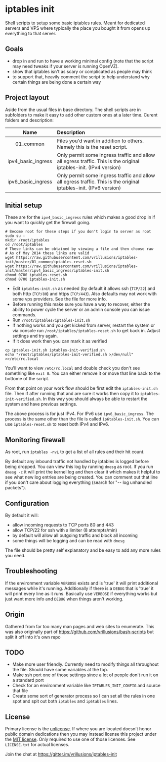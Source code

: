 # iptables init

Shell scripts to setup some basic iptables rules. Meant for dedicated servers and VPS where typically the place you bought it from opens up everything to that server.

## Goals

- drop in and run to have a working minimal config (note that the script may need tweaks if your server is running OpenVZ).
- show that iptables isn't as scary or complicated as people may think
- to support that, heavily comment the script to help understand why certain things are being done a certain way

## Project layout

Aside from the usual files in base directory. The shell scripts are in subfolders to make it easy to add other custom ones at a later time.  Curent folders and description:

| Name               | Description
| :----------------: | :----------
| 01_common          | Files you'd want in addition to others. Namely this is the reset script.
| ipv4_basic_ingress | Only permit some ingress traffic and allow all egress traffic. This is the original iptables-init. (IPv4 version)
| ipv6_basic_ingress | Only permit some ingress traffic and allow all egress traffic. This is the original iptables-init. (IPv6 version)

## Initial setup

These are for the `ipv4_basic_ingress` rules which makes a good drop in if you want to quickly get the firewall going.

```shell
# Become root for these steps if you don't login to server as root
sudo su -
mkdir /root/iptables
cd /root/iptables
# These links can be obtained by viewing a file and then choose raw
# As of May 2014 these links are valid
wget https://raw.githubusercontent.com/vrillusions/iptables-init/master/01_common/iptables-reset.sh
wget https://raw.githubusercontent.com/vrillusions/iptables-init/master/ipv4_basic_ingress/iptables-init.sh
chmod 0700 iptables-reset.sh
chmod 0700 iptables-init.sh
```

- Edit `iptables-init.sh` as needed (by default it allows ssh (`TCP/22`) and both http (`TCP/80`) and https (`TCP/443`). Also defaults may not work with some vps providers. See the file for more info.
- Before running this make sure you have a way to recover, either the ability to power cycle the server or an admin console you can issue commands.
- Run `/root/iptables/iptables-init.sh`
- If nothing works and you get kicked from server, restart the system or via console run `/root/iptables/iptables-reset.sh` to get back in. Adjust settings and try again.
- If it does work then you can mark it as verified

```shell
cp iptables-init.sh iptables-init-verified.sh
echo "/root/iptables/iptables-init-verified.sh >/dev/null" >>/etc/rc.local
```

You'll want to view `/etc/rc.local` and double check you don't see something like `exit 0`. You can either remove it or move that line back to the bottome of the script.

From that point on your work flow should be first edit the `iptables-init.sh` file. Then if after running that and are sure it works then copy it to `iptables-init-verified.sh`. In this way you should always be able to restart the system and have previous settings.

The above process is for just IPv4. For IPv6 use `ipv6_basic_ingress`. The process is the same other than the file is called `ip6tables-init.sh`. You can use `iptables-reset.sh` to reset both IPv4 and IPv6.

## Monitoring firewall

As root, run `iptables -nvL` to get a list of all rules and their hit count.

By default any inbound traffic not handled by iptables is logged before being dropped. You can view this log by running `dmesg` as root. If you run `dmesg -c` it will print the kernel log and then clear it which makes it helpful to see what new log entries are being created. You can comment out that line if you don't care about logging everything (search for "-- log unhandled packets").

## Configuration

By default it will:

- allow incoming requests to TCP ports 80 and 443
- allow TCP/22 for ssh with a limiter (8 attempts/min)
- by default will allow all outgoing traffic and block all incoming
- some things will be logging and can be read with `dmesg`

The file should be pretty self explanatory and be easy to add any more rules you need.

## Troubleshooting

If the environment variable `VERBOSE` exists and is 'true' it will print additional messages while it's running. Additionally if there is a `DEBUG` that is 'true' it will print every line as it runs. Basically use `VERBOSE` if everything works but just want more info and `DEBUG` when things aren't working.

## Origin

Gathered from far too many man pages and web sites to enumerate.  This was also originally part of https://github.com/vrillusions/bash-scripts but split it off into it's own repo

## TODO

- Make more user friendly. Currently need to modify things all throughout the file. Should have some variables at the top.
- Make ssh port one of those settings since a lot of people don't run it on a standard port
- Check for an environment variable like `IPTABLES_INIT_CONFIG` and source that file
- Create some sort of generator process so I can set all the rules in one spot and spit out both `iptables` and `ip6tables` lines.

## License

Primary license is the [unlicense](http://unlicense.org/). If where you are located doesn't honor public domain dedications then you may instead license this project under the [MIT license](http://opensource.org/licenses/MIT). Only required to use one of those licenses. See `LICENSE.txt` for actual licenses.

Join the chat at https://gitter.im/vrillusions/iptables-init
